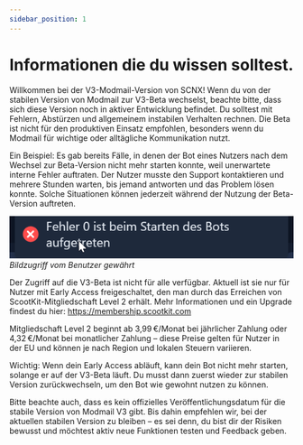 ```yaml
---
sidebar_position: 1
---
```

# Informationen die du wissen solltest.
Willkommen bei der V3-Modmail-Version von SCNX! Wenn du von der stabilen Version von Modmail zur V3-Beta wechselst, beachte bitte, dass sich diese Version noch in aktiver Entwicklung befindet. Du solltest mit Fehlern, Abstürzen und allgemeinem instabilen Verhalten rechnen. Die Beta ist nicht für den produktiven Einsatz empfohlen, besonders wenn du Modmail für wichtige oder alltägliche Kommunikation nutzt.

Ein Beispiel: Es gab bereits Fälle, in denen der Bot eines Nutzers nach dem Wechsel zur Beta-Version nicht mehr starten konnte, weil unerwartete interne Fehler auftraten. Der Nutzer musste den Support kontaktieren und mehrere Stunden warten, bis jemand antworten und das Problem lösen konnte. Solche Situationen können jederzeit während der Nutzung der Beta-Version auftreten.

![bild](./image.png) *Bildzugriff vom Benutzer gewährt*

Der Zugriff auf die V3-Beta ist nicht für alle verfügbar. Aktuell ist sie nur für Nutzer mit Early Access freigeschaltet, den man durch das Erreichen von ScootKit-Mitgliedschaft Level 2 erhält. Mehr Informationen und ein Upgrade findest du hier:
https://membership.scootkit.com

Mitgliedschaft Level 2 beginnt ab 3,99 €/Monat bei jährlicher Zahlung oder 4,32 €/Monat bei monatlicher Zahlung – diese Preise gelten für Nutzer in der EU und können je nach Region und lokalen Steuern variieren.

Wichtig: Wenn dein Early Access abläuft, kann dein Bot nicht mehr starten, solange er auf der V3-Beta läuft. Du musst dann zuerst wieder zur stabilen Version zurückwechseln, um den Bot wie gewohnt nutzen zu können.

Bitte beachte auch, dass es kein offizielles Veröffentlichungsdatum für die stabile Version von Modmail V3 gibt. Bis dahin empfehlen wir, bei der aktuellen stabilen Version zu bleiben – es sei denn, du bist dir der Risiken bewusst und möchtest aktiv neue Funktionen testen und Feedback geben.